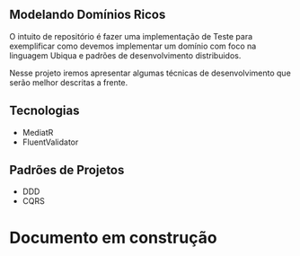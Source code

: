 ## Modelando Domínios Ricos

O intuito de repositório é fazer uma implementação de Teste para exemplificar como devemos implementar um domínio com foco na linguagem Ubiqua e padrões de desenvolvimento distribuidos.

Nesse projeto iremos apresentar algumas técnicas de desenvolvimento que serão melhor descritas a frente.

## Tecnologias
- MediatR
- FluentValidator

## Padrões de Projetos  
- DDD
- CQRS

# **Documento em construção**

